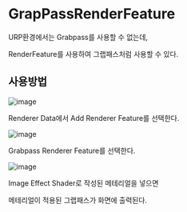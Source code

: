 # GrapPassRenderFeature

URP환경에서는 Grabpass를 사용할 수 없는데,

RenderFeature를 사용하여 그랩패스처럼 사용할 수 있다.

## 사용방법

![image](https://user-images.githubusercontent.com/22467083/203536351-c369e9eb-e2c5-4862-b3e0-4c6ee13b0d27.png)

Renderer Data에서 Add Renderer Feature를 선택한다.

![image](https://user-images.githubusercontent.com/22467083/203536427-9ced7462-113f-4cdb-8528-9895694d2631.png)

Grabpass Renderer Feature를 선택한다.

![image](https://user-images.githubusercontent.com/22467083/203536499-1bf1613e-d0ea-44ec-b7a1-96fa41da51eb.png)

Image Effect Shader로 작성된 메테리얼을 넣으면

메테리얼이 적용된 그랩패스가 화면에 출력된다.
